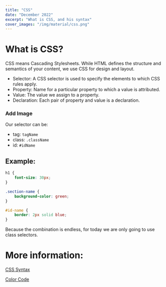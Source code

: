 ```yaml
---
title: "CSS"
date: "December 2022"
excerpt: "What is CSS, and his syntax"
cover_images: "/img/material/css.png"
---
```


# What is CSS?

CSS means Cascading Stylesheets. While HTML defines the structure and semantics of your content, we use CSS for design and layout.

-   Selector: A CSS selector is used to specify the elements to which CSS rules apply.
-   Property: Name for a particular property to which a value is attributed.
-   Value: The value we assign to a property.
-   Declaration: Each pair of property and value is a declaration.

### Add Image

Our selector can be:

-   tag: `tagName`
-   class: `.className`
-   id: `#idName`

## Example:

```css
h1 {
    font-size: 30px;
}

.section-name {
    background-color: green;
}

#id-name {
    border: 2px solid blue;
}
```

Because the combination is endless, for today we are only going to use class selectors.

# More information:

[CSS Syntax](https://developer.mozilla.org/en-US/docs/Web/CSS/Syntax)

[Color Code](https://htmlcolorcodes.com/color-names/)
